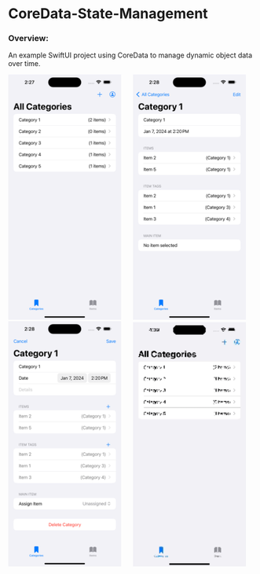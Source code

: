 # CoreData-State-Management


### Overview: 

An example SwiftUI project using CoreData to manage dynamic object data over time.

<p align="center">
  <img src="PreviewResources/Screenshot1.png" width="230"  title="All Categories">&nbsp;&nbsp;&nbsp;&nbsp;&nbsp;
<img src="PreviewResources/Screenshot2.png" width="230"  title="Category Detail View">&nbsp;&nbsp;&nbsp;&nbsp;&nbsp;
  <img src="PreviewResources/Screenshot3.png" width="230"  title="Editing Category">&nbsp;&nbsp;&nbsp;&nbsp;&nbsp;
  <img src="PreviewResources/ScreenRecording1.gif" width="230" title="App Example">&nbsp;&nbsp;&nbsp;&nbsp;&nbsp;
</p>
<br></br>
